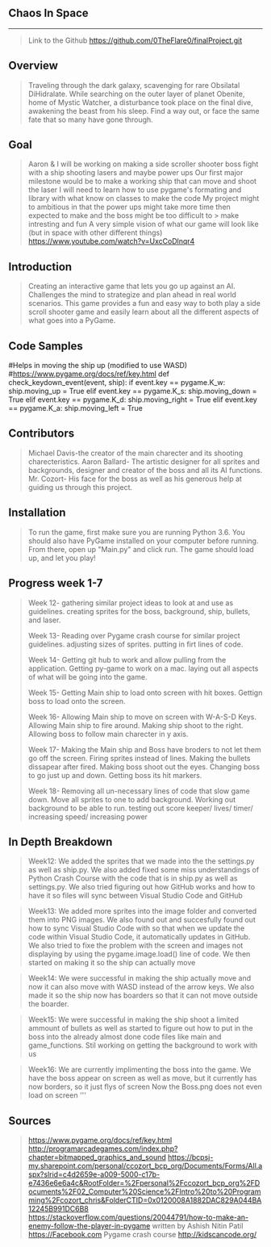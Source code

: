 ## Chaos In Space
___________

> Link to the Github
>    https://github.com/0TheFlare0/finalProject.git

## Overview
> Traveling through the dark galaxy, scavenging for rare Obsilatal DiHidralate. While searching on the outer layer of planet Obenite, home of Mystic Watcher, a disturbance took place on the final dive, awakening the beast from his sleep. Find a way out, or face the same fate that so many have gone through.

## Goal
> Aaron & I will be working on making a side scroller shooter boss fight with a ship shooting lasers and maybe power ups
> Our first major milestone would be to make a working ship that can move and shoot the laser
> I will need to learn how to use pygame's formating and library with what know on classes to make the code
> My project might to ambitious in that the power ups might take more time then expected to make and the boss might be too difficult to    > make intresting and fun
> A very simple vision of what our game will look like (but in space with other different things)
> https://www.youtube.com/watch?v=UxcCoDlnqr4


## Introduction
> Creating an interactive game that lets you go up against an AI. Challenges the mind to strategize and plan ahead in real world scenarios. This game provides a fun and easy way to both play a side scroll shooter game and easily learn about all the different aspects of what goes into a PyGame.

## Code Samples
 #Helps in moving the ship up (modified to use WASD)
    #https://www.pygame.org/docs/ref/key.html
def check_keydown_event(event, ship):
    if event.key == pygame.K_w:
        ship.moving_up = True
    elif event.key == pygame.K_s:
        ship.moving_down = True
    elif event.key == pygame.K_d:
        ship.moving_right = True
    elif event.key == pygame.K_a:
        ship.moving_left = True

## Contributors
> Michael Davis-the creator of the main charecter and its shooting charecteristics.
> Aaron Ballard- The artistic designer for all sprites and backgrounds, designer and creator of the boss and all its AI functions.
> Mr. Cozort- His face for the boss as well as his generous help at guiding us through this project.

## Installation
> To run the game, first make sure you are running Python 3.6. You should also have PyGame installed on your computer before running. From there, open up "Main.py" and click run. The game should load up, and let you play!

## Progress week 1-7
> Week 12- gathering similar project ideas to look at and use as guidelines.
>         creating sprites for the boss, background, ship, bullets, and laser.
>
> Week 13- Reading over Pygame crash course for similar project guidelines.
>         adjusting sizes of sprites.
>         putting in firt lines of code.
>
> Week 14- Getting git hub to work and allow pulling from the application.
>         Getting py-game to work on a mac.
>         laying out all aspects of what will be going into the game.
>
> Week 15- Getting Main ship to load onto screen with hit boxes.
>         Gettign boss to load onto the screen.
>
> Week 16- Allowing Main ship to move on screen with W-A-S-D Keys.
>         Allowing Main ship to fire around.
>         Making ship shoot to the right.
>         Allowing boss to follow main charecter in y axis.
>
> Week 17- Making the Main ship and Boss have broders to not let them go off the screen.
>         Firing sprites instead of lines.
>         Making the bullets dissapear after fired.
>         Making boss shoot out the eyes.
>         Changing boss to go just up and down.
>         Getting boss its hit markers.
>
> Week 18- Removing all un-necessary lines of code that slow game  down.
>         Move all sprites to one to add background.
>         Working out background to be able to run.
>         testing out score keeper/ lives/ timer/ increasing speed/ increasing power

## In Depth Breakdown
> Week12: We added the sprites that we made into the the settings.py as well as 
> ship.py. We also added fixed some miss understandings of Python Crash Course 
> with the code that is in ship.py as well as settings.py. We also tried figuring out how GitHub works
> and how to have it so files will sync between Visual Studio Code and GitHub

> Week13: We added more sprites into the image folder and converted them into PNG images. We also found out and
> succesfully found out how to sync Visual Studio Code with so that when we update the code within Visual Studio
> Code, it automatically updates in GitHub. We also tried to fixe the problem with the screen and images not
> displaying by using the pygame.image.load() line of code. We then started on making it so the ship can actually
> move

> Week14: We were successful in making the ship actually move and now it can also move with WASD instead of the
> arrow keys. We also made it so the ship now has boarders so that it can not move outside the boarder.

> Week15: We were successful in making the ship shoot a limited ammount of bullets as well as started to figure
> out how to put in the boss into the already almost done code files like main and game_functions. Stil working
> on getting the background to work with us 

> Week16: We are currently implimenting the boss into the game. We have the boss appear on screen as well as move,
> but it currently has now borders, so it just flys of screen
>    Now the Boss.png does not even load on screen
> '''

## Sources
> https://www.pygame.org/docs/ref/key.html
> http://programarcadegames.com/index.php?chapter=bitmapped_graphics_and_sound
> https://bcpsj-my.sharepoint.com/personal/ccozort_bcp_org/Documents/Forms/All.aspx?slrid=c4d2659e-a009-5000-c17b-e7436e6e6a4c&RootFolder=%2Fpersonal%2Fccozort_bcp_org%2FDocuments%2F02_Computer%20Science%2FIntro%20to%20Programming%2Fcozort_chris&FolderCTID=0x0120008A1882DAC829A044BA12245B991DC6B8
> https://stackoverflow.com/questions/20044791/how-to-make-an-enemy-follow-the-player-in-pygame written by Ashish Nitin Patil
> https://Facebook.com
> Pygame crash course
> http://kidscancode.org/


